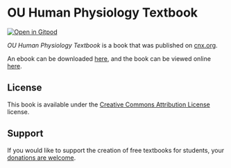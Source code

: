 # OU Human Physiology Textbook

[![Open in Gitpod](https://gitpod.io/button/open-in-gitpod.svg)](https://gitpod.io/from-referrer/)

_OU Human Physiology Textbook_ is a book that was published on [cnx.org](https://cnx.org/).

An ebook can be downloaded [here](https://github.com/cnx-user-books/cnxbook-ou-human-physiology-textbook/releases/latest), and the book can be viewed online [here](https://github.com/cnx-user-books/cnxbook-ou-human-physiology-textbook/releases/latest).

## License
This book is available under the [Creative Commons Attribution License](./LICENSE) license.

## Support
If you would like to support the creation of free textbooks for students, your [donations are welcome](https://riceconnect.rice.edu/donation/support-openstax-banner).
